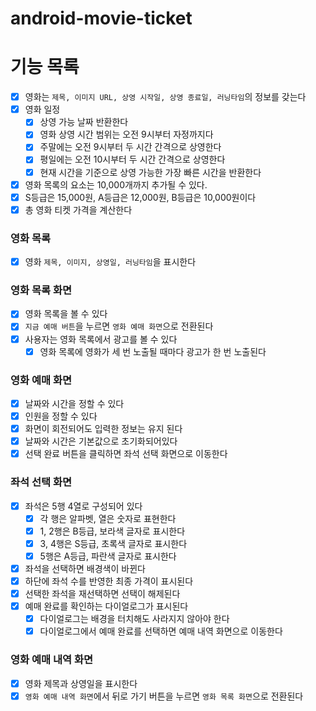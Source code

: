 # android-movie-ticket

# 기능 목록

- [x] 영화는 `제목, 이미지 URL, 상영 시작일, 상영 종료일, 러닝타임`의 정보를 갖는다
- [x] 영화 일정
    - [x] 상영 가능 날짜 반환한다
    - [x] 영화 상영 시간 범위는 오전 9시부터 자정까지다
    - [x] 주말에는 오전 9시부터 두 시간 간격으로 상영한다
    - [x] 평일에는 오전 10시부터 두 시간 간격으로 상영한다
    - [x] 현재 시간을 기준으로 상영 가능한 가장 빠른 시간을 반환한다
- [x] 영화 목록의 요소는 10,000개까지 추가될 수 있다.
- [x] S등급은 15,000원, A등급은 12,000원, B등급은 10,000원이다
- [x] 총 영화 티켓 가격을 계산한다

### 영화 목록

- [x] 영화 `제목, 이미지, 상영일, 러닝타임`을 표시한다

### 영화 목록 화면

- [x] 영화 목록을 볼 수 있다
- [x] `지금 예매 버튼`을 누르면 `영화 예매 화면`으로 전환된다
- [x] 사용자는 영화 목록에서 광고를 볼 수 있다
    - [x] 영화 목록에 영화가 세 번 노출될 때마다 광고가 한 번 노출된다

### 영화 예매 화면

- [x] 날짜와 시간을 정할 수 있다
- [x] 인원을 정할 수 있다
- [x] 화면이 회전되어도 입력한 정보는 유지 된다
- [x] 날짜와 시간은 기본값으로 초기화되어있다
- [x] 선택 완료 버튼을 클릭하면 좌석 선택 화면으로 이동한다

### 좌석 선택 화면

- [x] 좌석은 5행 4열로 구성되어 있다
    - [x] 각 행은 알파벳, 열은 숫자로 표현한다
    - [x] 1, 2행은 B등급, 보라색 글자로 표시한다
    - [x] 3, 4행은 S등급, 초록색 글자로 표시한다
    - [x] 5행은 A등급, 파란색 글자로 표시한다
- [x] 좌석을 선택하면 배경색이 바뀐다
- [x] 하단에 좌석 수를 반영한 최종 가격이 표시된다
- [x] 선택한 좌석을 재선택하면 선택이 해제된다
- [x] 예매 완료를 확인하는 다이얼로그가 표시된다
    - [x] 다이얼로그는 배경을 터치해도 사라지지 않아야 한다
    - [x] 다이얼로그에서 예매 완료를 선택하면 예매 내역 화면으로 이동한다

### 영화 예매 내역 화면

- [x] 영화 제목과 상영일을 표시한다
- [x] `영화 예매 내역 화면`에서 뒤로 가기 버튼을 누르면 `영화 목록 화면`으로 전환된다
